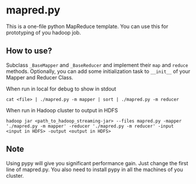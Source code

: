 mapred.py
===
This is a one-file python MapReduce template.
You can use this for prototyping of you hadoop job.

How to use?
---
Subclass `_BaseMapper` and `_BaseReducer` and implement their `map` and `reduce` methods.
Optionally, you can add some initialization task to `__init__` of your Mapper and Reducer Class.

When run in local for debug to show in stdout

`cat <file> | ./mapred.py -m mapper | sort | ./mapred.py -m reducer`

When run in Hadoop cluster to output in HDFS

`hadoop jar <path_to_hadoop_streaming-jar> --files mapred.py -mapper './mapred.py -m mapper' -reducer './mapred.py -m reducer' -input <input in HDFS> -output <output in HDFS>`

Note
---
Using pypy will give you significant performance gain. Just change the first line of mapred.py.
You also need to install pypy in all the machines of you cluster.
